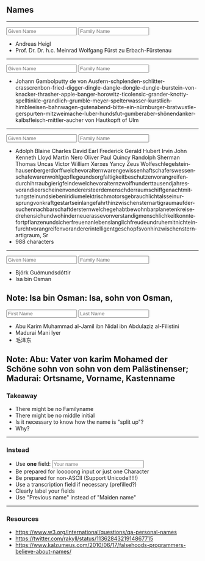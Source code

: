 ## Names
---
<input type="text" placeholder="Given Name"> <input type="text" placeholder="Family Name">
* <!-- .element: class="fragment" --> Andreas Heigl
* <!-- .element: class="fragment" --> Prof. Dr. Dr. h.c. Meinrad Wolfgang Fürst zu Erbach-Fürstenau
---
<input type="text" placeholder="Given Name"> <input type="text" placeholder="Family Name">
* Johann Gambolputty de von Ausfern-schplenden-schlitter-crasscrenbon-fried-digger-dingle-dangle-dongle-dungle-burstein-von-knacker-thrasher-apple-banger-horowitz-ticolensic-grander-knotty-spelltinkle-grandlich-grumble-meyer-spelterwasser-kurstlich-himbleeisen-bahnwagen-gutenabend-bitte-ein-nürnburger-bratwustle-gerspurten-mitzweimache-luber-hundsfut-gumberaber-shönendanker-kalbsfleisch-mittler-aucher von Hautkopft of Ulm
---
<input type="text" placeholder="Given Name"> <input type="text" placeholder="Family Name">
* <!-- .element: style="font-size:0.8em;" -->Adolph Blaine Charles David Earl Frederick Gerald Hubert Irvin John Kenneth Lloyd Martin Nero Oliver Paul Quincy Randolph Sherman Thomas Uncas Victor William Xerxes Yancy Zeus Wolfe­schlegel­stein­hausen­berger­dorff­welche­vor­altern­waren­gewissen­haft­schafers­wessen­schafe­waren­wohl­gepflege­und­sorg­faltig­keit­be­schutzen­vor­an­greifen­durch­ihr­raub­gierig­feinde­welche­vor­altern­zwolf­hundert­tausend­jah­res­voran­die­er­scheinen­von­der­erste­erde­mensch­der­raum­schiff­genacht­mit­tung­stein­und­sieben­iridium­elek­trisch­motors­ge­brauch­licht­als­sein­ur­sprung­von­kraft­ge­start­sein­lange­fahrt­hin­zwischen­stern­artig­raum­auf­der­suchen­nach­bar­schaft­der­stern­welche­ge­habt­be­wohn­bar­planeten­kreise­drehen­sich­und­wo­hin­der­neue­rasse­von­ver­stand­ig­mensch­lich­keit­konnte­fort­pflanzen­und­sicher­freuen­an­lebens­lang­lich­freude­und­ru­he­mit­nicht­ein­furcht­vor­an­greifen­vor­anderer­intelligent­ge­schopfs­von­hin­zwischen­stern­art­ig­raum, Sr
* <!-- .element: class="fragment" -->       988 characters
---
<input type="text" placeholder="Given Name"> <input type="text" placeholder="Family Name">
* <!-- .element: class="fragment" --> Björk Guðmundsdóttir
* <!-- .element: class="fragment" --> Isa bin Osman

Note: Isa bin Osman: Isa, sohn von Osman,
---
<input type="text" placeholder="First Name"> <input type="text" placeholder="Last Name">
* <!-- .element: class="fragment" --> Abu Karim Muhammad al-Jamil ibn Nidal ibn Abdulaziz al-Filistini
* <!-- .element: class="fragment" --> Madurai Mani Iyer
* <!-- .element: class="fragment" --> 毛泽东

Note: Abu: Vater von karim Mohamed der Schöne sohn von sohn von dem Palästinenser; Madurai: Ortsname, Vorname, Kastenname
---
### Takeaway

* <!-- .element: class="fragment" --> There might be no Familyname
* <!-- .element: class="fragment" --> There might be no middle initial
* <!-- .element: class="fragment" --> Is it necessary to know how the name is "split up"?
* <!-- .element: class="fragment" --> Why?
---
### Instead

* <!-- .element: class="fragment" --> Use <b>one</b> field: <input style="width:50%" type="text" placeholder="Your name">
* <!-- .element: class="fragment" --> Be prepared for looooong input or just one Character
* <!-- .element: class="fragment" --> Be prepared for non-ASCII (Support Unicode!!!!!)
* <!-- .element: class="fragment" --> Use a transcription field if necessary (prefilled?)
* <!-- .element: class="fragment" --> Clearly label your fields
* <!-- .element: class="fragment" --> Use "Previous name" instead of "Maiden name"
---
### Resources

* https://www.w3.org/International/questions/qa-personal-names
* https://twitter.com/rakyll/status/1136284321914867715
* https://www.kalzumeus.com/2010/06/17/falsehoods-programmers-believe-about-names/
